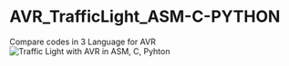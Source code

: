 # AVR_TrafficLight_ASM-C-PYTHON
Compare codes in 3 Language for AVR
![Traffic Light with AVR in ASM, C, Pyhton](https://media.giphy.com/media/vFKqnCdLPNOKc/giphy.gif)
